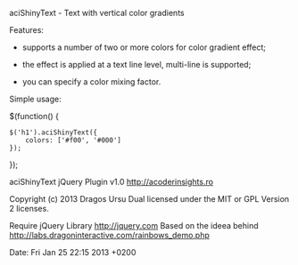 
aciShinyText - Text with vertical color gradients

Features:

- supports a number of two or more colors for color gradient effect;

- the effect is applied at a text line level, multi-line is supported;

- you can specify a color mixing factor.

Simple usage:

$(function() {

    $('h1').aciShinyText({
        colors: ['#f00', '#000']
    });

});

aciShinyText jQuery Plugin v1.0
http://acoderinsights.ro

Copyright (c) 2013 Dragos Ursu
Dual licensed under the MIT or GPL Version 2 licenses.

Require jQuery Library http://jquery.com
Based on the ideea behind http://labs.dragoninteractive.com/rainbows_demo.php

Date: Fri Jan 25 22:15 2013 +0200
